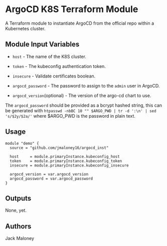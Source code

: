 ArgoCD K8S Terraform Module
===========

A Terraform module to instantiate ArgoCD from the official repo within a Kubernetes cluster.

Module Input Variables
----------------------

- `host` - The name of the K8S cluster.
- `token` - The kubeconfig authentication token.
- `insecure` - Validate certificates boolean.
- `argocd_password` - The password to assign to the `admin` user in ArgoCD.

- `argocd_version`(optional) - The version of the argo-cd chart to use.

The `argocd_password` should be provided as a bcrypt hashed string, this can be generated with ```htpasswd -nbBC 10 "" $ARGO_PWD | tr -d ':\n' | sed 's/$2y/$2a/'``` where $ARGO_PWD is the password in plain text.

Usage
-----

```hcl
module "demo" {
  source = "github.com/jmaloney16/argocd_inst"

  host     = module.primaryInstance.kubeconfig_host
  token    = module.primaryInstance.kubeconfig_token
  insecure = module.primaryInstance.kubeconfig_insecure

  argocd_version = var.argocd_version
  argocd_password = var.argocd_password
}
```

Outputs
---

None, yet.

Authors
---

Jack Maloney
